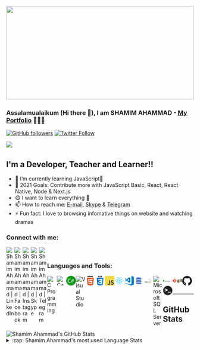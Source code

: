 <a href="#"><img width="100%" color="white" src="https://www.htmlden.com/wp-content/themes/ks/img/web-developer-master-tn.svg" height="250px"/></a>

### Assalamualaikum (Hi there 👋), I am SHAMIM AHAMMAD - [My Portfolio][website] 👨🏼‍💻
[![GitHub followers](https://img.shields.io/github/followers/shamim-a?color=%23181717&label=Follows&logo=GitHub&style=for-the-badge)](https://github.com/shamim-a)
[![Twitter Follow](https://img.shields.io/twitter/follow/iamshamim0?color=1DA1F2&logo=twitter&style=for-the-badge)](https://twitter.com/intent/follow?original_referer=https%3A%2F%2Fgithub.com%2Fiamshamim0&screen_name=iamshamim0)

![](https://komarev.com/ghpvc/?username=shamim-a&style=flat-square&label=PROFILE+VIEWS&color=brightgreen)

## I'm a Developer, Teacher and Learner!!

* 🌱 I’m currently learning JavaScript🤔
* 🥅 2021 Goals: Contribute more with JavaScript Basic, React, React Native, Node & Next.js
* 😄 I want to learn everything 🤣
* 📫 How to reach me: [E-mail][Email], [Skype][Skype] & [Telegram][Telegram]
* ⚡ Fun fact: I love to browsing infomative things on website and watching dramas

### Connect with me:

[<img align="left" alt="Shamim Ahammad | LinkedIn" width="22px" src="https://cdn.jsdelivr.net/npm/simple-icons@v3/icons/linkedin.svg" />][linkedin]
[<img align="left" alt="Shamim Ahammad | Facebook" width="22px" src="https://cdn.jsdelivr.net/npm/simple-icons@v3/icons/facebook.svg" />][Facebook]
[<img align="left" alt="Shamim Ahammad | Instagram" width="22px" src="https://cdn.jsdelivr.net/npm/simple-icons@v3/icons/instagram.svg" />][instagram]
[<img align="left" alt="Shamim Ahammad | Skype" width="22px" src="https://cdn.jsdelivr.net/npm/simple-icons@v3/icons/skype.svg" />][Skype]
[<img align="left" alt="Shamim Ahammad | Telegram" width="22px" src="https://unpkg.com/simple-icons@v4/icons/telegram.svg" />][Telegram]

<br/>

<!--Languages And Tools-->
### Languages and Tools:

<img align="left" alt="C Programming" width="26px" src="https://cdn.iconscout.com/icon/free/png-512/c-programming-569564.png" />
<img align="left" alt="C++" height="25px" width="25px" src="https://upload.wikimedia.org/wikipedia/commons/thumb/1/18/ISO_C%2B%2B_Logo.svg/306px-ISO_C%2B%2B_Logo.svg.png" />
<img align="left" alt="C_Sharp" width="26px" src="https://raw.githubusercontent.com/github/explore/80688e429a7d4ef2fca1e82350fe8e3517d3494d/topics/csharp/csharp.png" />
<img align="left" alt="Visual Studio" width="26px" src="https://upload.wikimedia.org/wikipedia/commons/thumb/5/59/Visual_Studio_Icon_2019.svg/1200px-Visual_Studio_Icon_2019.svg.png" />
<img align="left" alt="HTML5" width="26px" src="https://raw.githubusercontent.com/github/explore/80688e429a7d4ef2fca1e82350fe8e3517d3494d/topics/html/html.png" />
<img align="left" alt="CSS3" width="26px" src="https://raw.githubusercontent.com/github/explore/80688e429a7d4ef2fca1e82350fe8e3517d3494d/topics/css/css.png" />
<img align="left" alt="JavaScript" width="26px" src="https://raw.githubusercontent.com/github/explore/80688e429a7d4ef2fca1e82350fe8e3517d3494d/topics/javascript/javascript.png"/>
<img align="left" alt="React" width="26px" src="https://raw.githubusercontent.com/github/explore/80688e429a7d4ef2fca1e82350fe8e3517d3494d/topics/react/react.png"/>
<img align="left" alt="Visual Studio Code" width="26px" src="https://raw.githubusercontent.com/github/explore/80688e429a7d4ef2fca1e82350fe8e3517d3494d/topics/visual-studio-code/visual-studio-code.png" />
<img align="left" alt="SQL" width="26px" src="https://raw.githubusercontent.com/github/explore/80688e429a7d4ef2fca1e82350fe8e3517d3494d/topics/sql/sql.png" />
<img align="left" alt="MySQL" width="26px" src="https://raw.githubusercontent.com/github/explore/80688e429a7d4ef2fca1e82350fe8e3517d3494d/topics/mysql/mysql.png" />
<img align="left" alt="Microsoft SQL Server" width="26px" src="https://cdn.freelogovectors.net/wp-content/uploads/2019/02/sql-server-logo.png"/>
<img align="left" alt="MongoDB" width="26px" src="https://raw.githubusercontent.com/github/explore/80688e429a7d4ef2fca1e82350fe8e3517d3494d/topics/mongodb/mongodb.png" />
<img align="left" alt="Git" width="26px" src="https://raw.githubusercontent.com/github/explore/80688e429a7d4ef2fca1e82350fe8e3517d3494d/topics/git/git.png" />
<img align="left" alt="GitHub" width="26px" src="https://raw.githubusercontent.com/github/explore/78df643247d429f6cc873026c0622819ad797942/topics/github/github.png" />
<img align="left" alt="Terminal" width="26px" src="https://raw.githubusercontent.com/github/explore/80688e429a7d4ef2fca1e82350fe8e3517d3494d/topics/terminal/terminal.png"/>

<br />
<br />

---

  ## GitHub Stats
  <img align="center" width="70%" alt="Shamim Ahammad's GitHub Stats" src="https://github-readme-stats-shamim-a.vercel.app/api?username=shamim-a&&show_icons=true&title_color=ffffff&icon_color=bb2acf&text_color=daf7dc&bg_color=151515"/>

<br/>


 <details>
  <summary>:zap:  Shamim Ahammad's most used Language Stats</summary>
  
  
 <img align="left" width="70%" src="https://github-readme-stats.vercel.app/api/top-langs/?username=shamim-a&card_width=550&&show_icons=true&title_color=ffffff&icon_color=bb2acf&text_color=daf7dc&bg_color=151515"/>

</details>
  
<!--Link and Social Network-->
[website]: https://shamim-a.github.io/personal-web
[Email]: https://mail.google.com/mail/?view=cm&amp;fs=1&amp;to=shamim1996.nakla@gmail.com
[Facebook]: https://www.facebook.com/shamimahammad.sa
[Twitter]: https://twitter.com/iamshamim0
[instagram]: https://instagram.com/iamsham_im
[Linkedin]: https://www.linkedin.com/in/shamim-a
[Skype]: https://join.skype.com/invite/yGNotx9MVAA5
[Telegram]: https://t.me/saShamim
